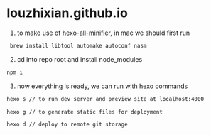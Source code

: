 # louzhixian.github.io

1. to make use of [hexo-all-minifier](https://github.com/chenzhutian/hexo-all-minifier), in mac we should first run

``` bash
 brew install libtool automake autoconf nasm
```

2. cd into repo root and install node_modules

``` bash
npm i
```

3. now everything is ready, we can run with hexo commands

``` bash
hexo s // to run dev server and preview site at localhost:4000

hexo g // to generate static files for deployment

hexo d // deploy to remote git storage
```
